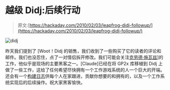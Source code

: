 # 越级 Didj:后续行动

> 原文:[https://hackaday.com/2010/02/03/leapfrog-didj-followup/](https://hackaday.com/2010/02/03/leapfrog-didj-followup/)

![](../Images/aba2e6bd1de961ab1697d2fabe2100d7.png "didj")

昨天我们提到了 [Woot！Didj 的销售，我们收到了一些购买了它的读者的评论和邮件。我们也没忍住，点了一对情侣拆开修改。我们可能会关注[](http://hackaday.com/2010/02/01/leapfrog-didj-handheld-linux-on-the-cheap/)[克劳德·施瓦兹](http://sites.google.com/site/claudeschwarz/didjhacking2)]的工作，他似乎是现场的主要黑客之一。[Claude]已经在将 GP2x 库移植到 Didj 上做了一些工作，这给了任何希望尽快拥有一个工作游戏系统的人一个巨大的开端。还会有一个[构建日志](http://www.hackerfoundry.com/forums/viewtopic.php?f=4&t=7)供每个人在家跟进，贡献你想要的和拥有的，以及一个工作系统实现后的后续操作。祝大家黑客愉快。
